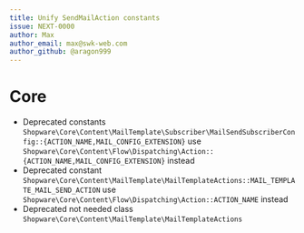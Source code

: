 ```yaml
---
title: Unify SendMailAction constants
issue: NEXT-0000
author: Max
author_email: max@swk-web.com
author_github: @aragon999
---
```

# Core
* Deprecated constants `Shopware\Core\Content\MailTemplate\Subscriber\MailSendSubscriberConfig::{ACTION_NAME,MAIL_CONFIG_EXTENSION}` use `Shopware\Core\Content\Flow\Dispatching\Action::{ACTION_NAME,MAIL_CONFIG_EXTENSION}` instead
* Deprecated constant `Shopware\Core\Content\MailTemplate\MailTemplateActions::MAIL_TEMPLATE_MAIL_SEND_ACTION` use `Shopware\Core\Content\Flow\Dispatching\Action::ACTION_NAME` instead
* Deprecated not needed class `Shopware\Core\Content\MailTemplate\MailTemplateActions`
